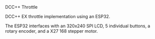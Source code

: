 DCC++ Throttle

DCC++ EX throttle implementation using an ESP32.

The ESP32 interfaces with an 320x240 SPI LCD, 5 individual buttons, a rotary encoder, and a X27 168 stepper motor.